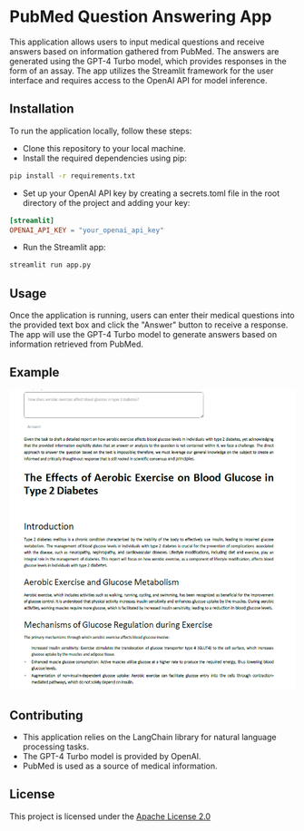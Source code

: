# PubMed Question Answering App

This application allows users to input medical questions and receive answers based on information gathered from PubMed. The answers are generated using the GPT-4 Turbo model, which provides responses in the form of an assay.
The app utilizes the Streamlit framework for the user interface and requires access to the OpenAI API for model inference.

## Installation

To run the application locally, follow these steps:

- Clone this repository to your local machine.
- Install the required dependencies using pip:
```bash
pip install -r requirements.txt
```
- Set up your OpenAI API key by creating a secrets.toml file in the root directory of the project and adding your key:
```toml
[streamlit]
OPENAI_API_KEY = "your_openai_api_key"
```
- Run the Streamlit app:
```bash
streamlit run app.py

```

## Usage
Once the application is running, users can enter their medical questions into the provided text box and click the "Answer" button to receive a response. The app will use the GPT-4 Turbo model to generate answers based on information retrieved from PubMed.

## Example
![Question and Answer](https://github.com/Soroushsrd/Langchain_app/blob/main/Screenshot%202024-04-10%20100556.png)

## Contributing

- This application relies on the LangChain library for natural language processing tasks.
- The GPT-4 Turbo model is provided by OpenAI.
- PubMed is used as a source of medical information.

## License

This project is licensed under the [Apache License 2.0](http://www.apache.org/licenses/)
